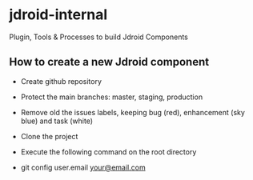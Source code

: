 # jdroid-internal
Plugin, Tools &amp; Processes to build Jdroid Components

## How to create a new Jdroid component

* Create github repository
* Protect the main branches: master, staging, production
* Remove old the issues labels, keeping bug (red), enhancement (sky blue) and task (white)
* Clone the project
* Execute the following command on the root directory

 * git config user.email your@email.com

